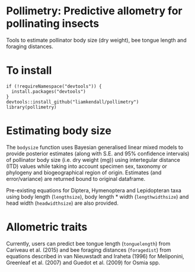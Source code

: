 Pollimetry: Predictive allometry for pollinating insects
==========

Tools to estimate pollinator body size (dry weight), bee tongue length and foraging distances.

To install
==========
```
if (!requireNamespace("devtools")) {
  install.packages("devtools")
}
devtools::install_github("liamkendall/pollimetry")
library(pollimetry)
```

Estimating body size
====================

The `bodysize` function uses Bayesian generalised linear mixed models to provide posterior estimates (along with S.E. and 95% confidence intervals) of pollinator body size (i.e. dry weight (mg)) using intertegular distance (ITD) values while taking into account specimen sex, taxonomy or phylogeny and biogeographical region of origin. Estimates (and error/variance) are returned bound to original dataframe.

Pre-existing equations for Diptera, Hymenoptera and Lepidopteran taxa using body length (`lengthsize`), body length * width (`lengthwidthsize`) and head width (`headwidthsize`) are also provided.

Allometric traits
=================

Currently, users can predict bee tongue length (`tonguelength`) from Cariveau et al. (2015) and bee foraging distances (`foragedist`) from equations described in van Nieuwstadt and Iraheta (1996) for Meliponini, Greenleaf et al. (2007) and Guedot et al. (2009) for Osmia spp.
